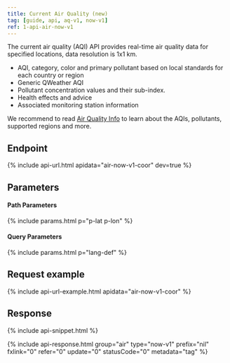 ```yaml
---
title: Current Air Quality (new)
tag: [guide, api, aq-v1, now-v1]
ref: 1-api-air-now-v1
---
```


The current air quality (AQI) API provides real-time air quality data for specified locations, data resolution is 1x1 km.

- AQI, category, color and primary pollutant based on local standards for each country or region
- Generic QWeather AQI
- Pollutant concentration values and their sub-index.
- Health effects and advice
- Associated monitoring station information

We recommend to read [Air Quality Info](/en/docs/resource/air-info/) to learn about the AQIs, pollutants, supported regions and more.

## Endpoint

{% include api-url.html apidata="air-now-v1-coor" dev=true %}

## Parameters

#### Path Parameters

{% include params.html p="p-lat p-lon" %}

#### Query Parameters

{% include params.html p="lang-def" %}

## Request example

{% include api-url-example.html apidata="air-now-v1-coor" %}

## Response

{% include api-snippet.html %}

{% include api-response.html group="air" type="now-v1" prefix="nil" fxlink="0" refer="0" update="0" statusCode="0" metadata="tag"  %}